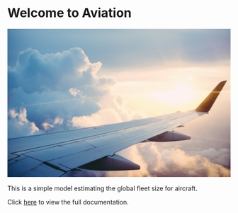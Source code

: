 # Welcome to Aviation

![Beautiful View From Plane](.\assets\view.jpg)

This is a simple model estimating the global fleet size for aircraft.

Click  [here](./aviation.md) to view the full documentation.



